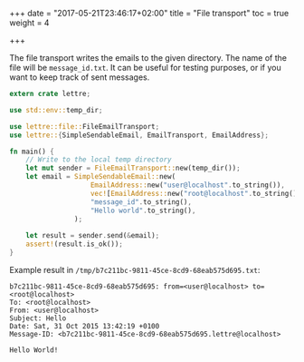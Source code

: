 +++
date = "2017-05-21T23:46:17+02:00"
title = "File transport"
toc = true
weight = 4

+++

The file transport writes the emails to the given directory. The name of the file will be
`message_id.txt`.
It can be useful for testing purposes, or if you want to keep track of sent messages.

```rust
extern crate lettre;

use std::env::temp_dir;

use lettre::file::FileEmailTransport;
use lettre::{SimpleSendableEmail, EmailTransport, EmailAddress};

fn main() {
    // Write to the local temp directory
    let mut sender = FileEmailTransport::new(temp_dir());
    let email = SimpleSendableEmail::new(
                    EmailAddress::new("user@localhost".to_string()),
                    vec![EmailAddress::new("root@localhost".to_string())],
                    "message_id".to_string(),
                    "Hello world".to_string(),
                );
    
    let result = sender.send(&email);
    assert!(result.is_ok());
}
```

Example result in `/tmp/b7c211bc-9811-45ce-8cd9-68eab575d695.txt`:

```text
b7c211bc-9811-45ce-8cd9-68eab575d695: from=<user@localhost> to=<root@localhost>
To: <root@localhost>
From: <user@localhost>
Subject: Hello
Date: Sat, 31 Oct 2015 13:42:19 +0100
Message-ID: <b7c211bc-9811-45ce-8cd9-68eab575d695.lettre@localhost>

Hello World!
```
